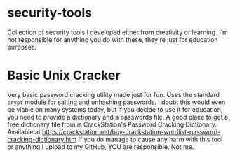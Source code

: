 # security-tools
Collection of security tools I developed either from creativity or learning. I'm not responsible for anything you do with these, they're just for education purposes.

# Basic Unix Cracker
Very basic password cracking utility made just for fun. Uses the standard `crypt` module for salting and unhashing passwords. I doubt this would even be viable on many systems today, but if you decide to use it for education, you need to provide a dictionary and a passwords file. A good place to get a free dictionary file from is CrackStation's Password Cracking Dictionary. Available at https://crackstation.net/buy-crackstation-wordlist-password-cracking-dictionary.htm
If you do manage to cause any harm with this tool or anything I upload to my GitHub, YOU are responsible. Not me. 
